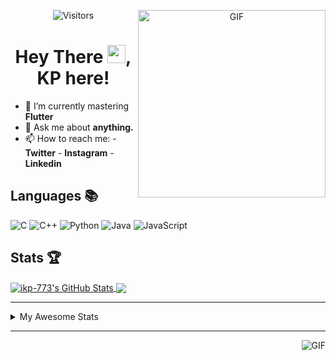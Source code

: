 <div align="center">
<img align="right" alt="GIF" height="300px" src="https://blog.insaid.co/wp-content/uploads/2020/01/Coding.gif"/>
       
![Visitors](https://visitor-badge.glitch.me/badge?page_id=ikp-773)

# Hey There <img src="https://media.tenor.com/images/822fb670841c6f6582fefbb82e338a50/tenor.gif" width="29px">, KP here!
</div>

- 🌱 I’m currently mastering **Flutter**
- 💬 Ask me about **anything.**
- 📫 How to reach me:
       - **Twitter** 
       - **Instagram**
       - **Linkedin**
         
## Languages 📚 

![C](https://img.shields.io/badge/-C-000?style=flat&logo=C)
![C++](https://img.shields.io/badge/-C++-000?style=flat&logo=C%2B%2B&logoColor=00599C)
![Python](https://img.shields.io/badge/-Python-000?style=flat&logo=python)
![Java](https://img.shields.io/badge/-Java-000?style=flat&logo=Java&logoColor=007396)
![JavaScript](https://img.shields.io/badge/-JavaScript-000?style=flat&logo=javascript)

##  Stats 🏆

<a href="https://github.com/ikp-773">
<img align="center" src="https://github-readme-stats.vercel.app/api?username=ikp-773&show_icons=true&theme=tokyonight&icon_color=6392DF&hide=prs" alt="ikp-773's GitHub Stats" />
</a> 
<a href="https://github.com/ikp-773">
<img align="center" src="https://github-readme-stats.vercel.app/api/top-langs/?username=ikp-773&layout=compact&show_icons=true&theme=tokyonight&icon_color=6392DF&hide=prs" />
</a>

---

<details>
       <summary>My Awesome Stats</summary>
       
<!--START_SECTION:waka-->
![Profile Views](http://img.shields.io/badge/Profile%20Views-0-blue)

![Lines of code](https://img.shields.io/badge/From%20Hello%20World%20I%27ve%20Written-792169%20lines%20of%20code-blue)

**🐱 My Github Data** 

> 🏆 2,434 Contributions in the Year 2020
 > 
> 📦 155.9 kB Used in Github's Storage 
 > 
> 💼 Opted to Hire
 > 
> 📜 27 Public Repositories
 > 
> 🔑 11 Private Repositories 

**I'm a Night 🦉** 

```text
🌞 Morning    69 commits     █░░░░░░░░░░░░░░░░░░░░░░░░   5.67% 
🌆 Daytime    233 commits    ████░░░░░░░░░░░░░░░░░░░░░   19.15% 
🌃 Evening    510 commits    ██████████░░░░░░░░░░░░░░░   41.91% 
🌙 Night      405 commits    ████████░░░░░░░░░░░░░░░░░   33.28%

```
📅 **I'm Most Productive on Sunday** 

```text
Monday       158 commits    ███░░░░░░░░░░░░░░░░░░░░░░   12.98% 
Tuesday      91 commits     █░░░░░░░░░░░░░░░░░░░░░░░░   7.48% 
Wednesday    194 commits    ████░░░░░░░░░░░░░░░░░░░░░   15.94% 
Thursday     173 commits    ███░░░░░░░░░░░░░░░░░░░░░░   14.22% 
Friday       157 commits    ███░░░░░░░░░░░░░░░░░░░░░░   12.9% 
Saturday     213 commits    ████░░░░░░░░░░░░░░░░░░░░░   17.5% 
Sunday       231 commits    ████░░░░░░░░░░░░░░░░░░░░░   18.98%

```


📊 **This Week I Spent My Time On** 

```text
💬 Programming Languages: 
HTML                     4 hrs 15 mins       █████████████████░░░░░░░░   68.89% 
Dart                     54 mins             ███░░░░░░░░░░░░░░░░░░░░░░   14.74% 
C                        35 mins             ██░░░░░░░░░░░░░░░░░░░░░░░   9.53% 
JSON                     20 mins             █░░░░░░░░░░░░░░░░░░░░░░░░   5.4% 
CSS                      4 mins              ░░░░░░░░░░░░░░░░░░░░░░░░░   1.32%

💻 Operating System: 
Mac                      6 hrs 10 mins       █████████████████████████   100.0%

```

**I Mostly Code in Dart** 

```text
Dart                     12 repos            █████████░░░░░░░░░░░░░░░░   37.5% 
Python                   6 repos             ████░░░░░░░░░░░░░░░░░░░░░   18.75% 
HTML                     6 repos             ████░░░░░░░░░░░░░░░░░░░░░   18.75% 
JavaScript               3 repos             ██░░░░░░░░░░░░░░░░░░░░░░░   9.38% 
Java                     2 repos             █░░░░░░░░░░░░░░░░░░░░░░░░   6.25%

```


**Timeline**

![Chart not found](https://github.com/ikp-773/ikp-773/blob/master/charts/bar_graph.png) 


<!--END_SECTION:waka-->
</details>

 ---
 
<img align="right" alt="GIF" src="https://github4life.herokuapp.com/ikp-773.gif" />



